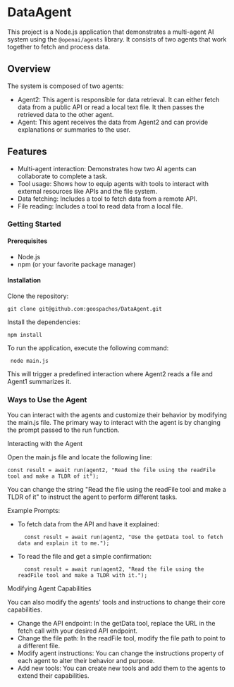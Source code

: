 <h1>DataAgent</h1>

  This project is a Node.js application that demonstrates a multi-agent AI system using the `@openai/agents`
  library. It consists of two agents that work together to fetch and process data.

  <h2>Overview</h2>

  The system is composed of two agents:

   * Agent2: This agent is responsible for data retrieval. It can either fetch data from a public API or read a
     local text file. It then passes the retrieved data to the other agent.
   * Agent: This agent receives the data from Agent2 and can provide explanations or summaries to the user.

  <h2>Features</h2>

   * Multi-agent interaction: Demonstrates how two AI agents can collaborate to complete a task.
   * Tool usage: Shows how to equip agents with tools to interact with external resources like APIs and the
     file system.
   * Data fetching: Includes a tool to fetch data from a remote API.
   * File reading: Includes a tool to read data from a local file.

  <h3>Getting Started</h3>

  <h4>Prerequisites</h4>

   * Node.js
   * npm (or your favorite package manager)

  <h4>Installation</h4>

Clone the repository:

    git clone git@github.com:geospachos/DataAgent.git

Install the dependencies:

    npm install

   To run the application, execute the following command:

     node main.js

   This will trigger a predefined interaction where Agent2 reads a file and Agent1 summarizes it.

  <h3>Ways to Use the Agent</h3>

  You can interact with the agents and customize their behavior by modifying the main.js file. The primary
  way to interact with the agent is by changing the prompt passed to the run function.

  Interacting with the Agent

Open the main.js file and locate the following line:

    const result = await run(agent2, "Read the file using the readFile tool and make a TLDR of it");

You can change the string "Read the file using the readFile tool and make a TLDR of it" to instruct the
  agent to perform different tasks.

  Example Prompts:

* To fetch data from the API and have it explained:

        const result = await run(agent2, "Use the getData tool to fetch data and explain it to me.");
* To read the file and get a simple confirmation:

        const result = await run(agent2, "Read the file using the readFile tool and make a TLDR with it.");

Modifying Agent Capabilities

  You can also modify the agents' tools and instructions to change their core capabilities.

   * Change the API endpoint: In the getData tool, replace the URL in the fetch call with your desired API
     endpoint.
   * Change the file path: In the readFile tool, modify the file path to point to a different file.
   * Modify agent instructions: You can change the instructions property of each agent to alter their behavior
     and purpose.
   * Add new tools: You can create new tools and add them to the agents to extend their capabilities.